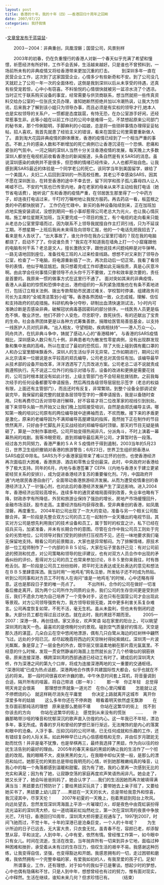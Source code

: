 ```yaml
---
layout: post
title: 香港的十年，我的十年（四）——香港回归十周年之回眸
date: 2007/07/22
categories: 我抒我情
---
```


-[文章曾发布于蓝袋鼠](http://landaishu.hi2net.com/home/blog_read.asp?id=4175&blogid=35702)-



　　2003－2004：非典重创，凤凰涅磐；国营公司，风景别样

　　2003年的初春，仍在负重慢行的香港人对新一个春天似乎充满了希望和憧憬，祈愿经济有所好转，工作不会丢掉，生活越来越好。只是谁也不曾预料到，一场前所未有的非典疫情又将给香港带来更加沉重的打击。 
　　到深圳多年一直在民营企业工作，这次到了这家国营企业，心情多少有些新奇和不安。到了公司没几天就赶上了公司一年一次的全面体检，这倒是我到深圳以后从未享受的待遇，还真有些受宠若惊，心中小有窃喜。不料愉悦的心情很快就被另一盆凉水浇了个透凉。当时正忙于联系购买设备的事宜，经常需要与供货商联系，想当然就把一些传真资料交给办公室的一位张氏文员办理，谁知她断然拒绝并加以冷潮热讽，让我大为惊谔。后来我才了解到该小姐只为领导办事，而且必须是有实权的领导才行,她本人也是实权领导的关系户，一惯都是态度跋扈，有恃无恐，在办公室游手好闲，还经常惹事生非。此等小姐在以前工作过的公司中是难得一见，不禁想起原来公司部门的秘书来，那个伶俐聪明，手脚麻利的小姑娘，总是将一些琐碎事情办理得妥妥帖帖，招人喜欢。我首先就患了经验主义的错误，看来在国营公司里需要重新做人了。
 直到淘大花园非典疫情的群体爆发，香港的疫情已经到了一个相当严重的事态。不断上升的感染人数和不断增加的死亡病例已让香港沉浸在一个恐惧、悲痛和紧张的气氛中。一河之隔的深圳人当然十分关注香港疫情的发展，每天晚上大多数深圳人都坐在电视机前收看香港台的新闻报道，头条自然是有关SARS的消息。虽说深圳感染的病例并不是很多，但恐惧的情绪已经传染，人人也都开始自危。让我感到离SARS最近的体验是一个同学老公的死亡。该同学当年到美国留学，嫁给了一个美国人，夫妇二人后回到深圳的一所高校任教。其老公不幸感染SARS，因其不愿在深圳医治，在转至香港的途中不幸去世，留下同学和孩子孤儿寡母四人让人唏嘘不已。不安的气氛也已传至内地，身在老家的母亲从来不主动给我打电话（她节省电话费），她听说广东和香港的疫情严重，在邻居医生那里得了一个中药方子，却连夜打电话过来，千叮咛万嘱咐地让我按方服药。再去药店一看，板蓝根之类的中药都快脱销了。
 工作仍在忙碌中。新买的各种设备陆续到来，正在加班加点地实施安装调试，没想到期间一桩小事却惹得公司老总大为光火，也让我心情灰暗。施工单位星期天加班，当天要完成一个项目的施工，有个电缆的走向看来只能从老总办公室里穿墙而过，因为联系不上领导我就擅自作主打洞引线，只为不延误工期。不想星期一上班后我尚未来得及向领导汇报，他的一个电话先把我招去了，看来是有人告状了。“出大事故了，谁允许你在我办公室里打墙的？现在我的电脑都烧了，启动不了了。你说谁负责？”我实在不知道我在墙角上打一个小窟窿跟他的电脑有何干系？老总是文人，擅长激扬文字，跟他说技术问题纯粹是对牛弹琴。一路无语地回到座位，准备找电工班的人过来检查线路。想想不对又来到了领导办公室，检查了一下电脑，将电源重新插了一次，再次启动后一切正常。我看了看领导的表情，他似乎略显尴尬。我只想着完成工作却遭如此无端指责，真是心灰意冷啊。由此学会任何事情只要领导不点头你千万不要做，工作和效率是次要的，责任是首要的。我原来一惯的做事方式在这里行不通了。
 面对突如其来的非典疫情，香港人从最初的惊慌和恐惧中走出，港府组织的一系列紧急措施也在有条不紊地进行，包括订立相关法例、拨出专款帮助市民渡过难关、学校暂时停课、组建政务司司长为主席的“全城清洁策划小组”等。香港各界团结一致，众志成城，理解、信任和支持政府的抗疫措施。科研机构争分夺秒，研制出血清快速测试法，1小时内可准确诊断是否感染非典，破解冠状病毒基因密码的部分排序。一线医务人员更是临危不惧，敬业济世。他们不顾个人安危，尽忠职守，救死扶伤，有的还献出了宝贵的生命。社会各界团体更是以各种方式筹集善款，捐赠给医管局善慈基金，以支持一线医护人员对抗非典。“出入相友，守望相助，疾病相扶持”——港人万众一心，同舟共济，在抗非典斗争中，铸就了感动人心的“香港精神”。
 与香港的SARS疫情相比，深圳感染人数只有几十例，非典患者均为散发性零星病例，没有出现群发现象和集中发病的高峰。所以在度过了最初的恐慌后，除了大街上碰到偶有戴口罩的人和办公室里醋味飘香外，深圳人的生活似乎并无异常。工作如期进行，期间公司从北京请来一位据说是水平较高的郑氏编导，公司老总对其信任有加。该编导最早从技术部的设备开始改革，洋洋洒洒写了几页改进方案。公司老总二话不说就责成我遵照执行。先不说这二位外行的指示对错与否，设备的改进和更换是需要花钱的，公司当时根本就没有如此计划，上级主管部门也不会轻易批拨钱款。之前我每次经手的任何设备都要写申请报告，然后再找各级领导层层批示签字（老总的权益有限，上面还有主管部门），而且还时有反复，非常繁琐。到整个设备全部调试安装完毕，我保留的最完整的就是各层领导签字的一摞申请报告，我是以备随时查用。只有再费尽口舌对领导进行解释，好不容易才将二位改革家的视线引到别处。接下来领导头脑一热开始又让我们晚上加班接受培训，自然是由郑氏编导主讲。哪知第一晚的培训公司原有的两位编导就中途拂袖而去，不欢而散。接下来的矛盾更是激化，原来的老编导因为不满郑编导高屋建瓴的指挥，竟然抛下正在制作的节目愤然离开，只好由手忙脚乱并无实战经验的郑编导临时顶替。那天的节目无疑是搞砸了，算是一次制作事故吧。公司开始变得热闹非凡，分派角斗，不时上演着一幕幕热闹的戏剧。我等冷眼旁观，直到郑编导最后离开公司，才算暂时告一段落。
 经过各方共同努力，香港严重的ＳＡＲＳ疫情终于得到遏制，2003当年的5月23日，世界卫生组织撤销对香港的旅游警告；6月23日，世界卫生组织把香港从SARS疫区中除名。SARS为不少香港家庭带来了难以忘怀的创伤，也使香港经济再次面临巨大困难，香港旅游、酒店和零售业受创最深。此时，中央政府对香港给予了极大支持。同年的6月，内地与香港签署了 CEPA（《内地与香港关于建立更紧密经贸关系的安排》），成为促进香港经济复苏的重要催化剂。7月，中国政府开通“内地居民香港自由行”，全面带动香港旅游经济发展。从而为遭受疫情重创的香港经济注入了一针强心剂，也对此后的香港经济发展产生了深远影响。进入2004年，香港经济出现较高增长。连续多年的通货紧缩局面得到改善，失业率也略有下降，财政赤字有所降低，外贸和旅游业保持了强劲的增长，房地产市场缓慢回升，金融市场活跃，股市走高。主要经济指标均获得改善。受非典重创的香港，如凤凰涅磐，再度重生。
 2004年初公司出现了一次大的变动，准备与另一个相关公司酝酿合并。第一阶段是先整合双方公司的员工在一起制作一全天播出的电视节目。其实对方公司是想先利用我们的技术设备和员工，属于暂时的权宜之计，私下已经在招兵买马，加紧准备，并未有长期合作的意图。尽管在合作中我公司员工则处于完全的劣势地位，公司领导对我们受到的排挤打压视而不见，还在一味地要求我们毫无保留地支持。眼看公司的前景黯淡，大家也是异常郁闷。为了排解情绪，原技术部一位工程师制作了一个内部的ＢＢＳ论坛，大家在坛子里各抒己见：有对公司前途的预测和忧虑，对公司策略和领导的批评建议，也有对双方人员合作中出现的矛盾纠纷的评价。惹得对方公司的员工也常来参加讨论，ＢＢＳ里你来我往，时有唇枪舌剑。那一阶段是公司员工纷纷拍砖，把平时无法表达或无处表达的意见和想法在ＢＢＳ里肆意挥洒。我当时用“一地鸡毛”网名注册，所发帖子还不时成为热贴。听到公司同事和对方员工不时有人在询问“谁是一地鸡毛”的时候，心中还略有得意。这也是那段日子里的唯一亮点了。
　　不出所料，合作的公司在做好一切准备后撤走离开。因为两个公司所作为同质的业务，我们公司的生存空间更是受到挤压，我们不遗余力地为自己培养了一个竞争对手，这也只有在国营公司才会出现此等景观。对方公司领导强势有力，我方领导软弱无能，其中更多利害关系复杂难言。公司再度恢复如常，不死不活，毫无生机。虽从未盈利，但也未有倒闭的迹象。大部分员工都在得过且过状态。就在此时，我的黑妞不期而至。
　　2005—2007：深港一体，再创佳绩。家又添女，欢声笑语 
 站在家里的阳台上，可以眺望深圳湾的海天一色。最喜欢的是傍晚时分的景观。碰到空气质量好的情况，天空是那久违的湛蓝，几朵白云在空中悠闲地漂游，偶有几只白鹭从海边的红树林中翩然飞过。远处的夕阳已沉，却尽起晚霞将西边的天空映衬得姹紫嫣红。深圳湾一片波光粼粼，象是穿上了一层金色的外衣，既华丽又很温柔地躺在那片霞光氤氲里。不经意的什么时候，发现一贯安然静谧的海面上忽然就长出了几个桥墩似的钢筋铁骨。原来连接深港、横跨深圳湾的西部通道已经动工有时了。建成后的深圳湾大桥，作为深港之间的第九个口岸，将成为连接深港两地的又一重要的交通枢纽。 “深港同城”已成为热点话题，深港两地合作携手共建国际性大都会，似乎也就在不远的将来。
 那一段时间很喜欢听许巍的歌。中午休息时间套上耳机，将音量调到合适，隔开所有的喧嚣，将自己带进《那一年》： 
　　那一年　你正年轻　总觉得明天肯定会很美
　　那理想世界就象一道光芒　在你心里闪耀着
　　怎能就让这不停燃烧的心　就这样耗尽消失在平庸里
　　你决定上路就离开这城市　离开你深爱多年的姑娘
　　这么多年你还在不停奔跑　眼看着明天依然虚无飘渺
　　在生存面前那纯洁的理想　原来是那么脆弱不堪
　　你站在这繁华的街上　找不到你该去的方向
　　你站在这繁华的街上　感觉到从来没有的慌张
　　……
　　许巍那略带沙哑的嗓音和忧郁深沉的歌声直入彷徨的内心。这一年我已不年轻，漂泊多年，事无所成。青春的岁月和曾经的梦想已渐行渐远，无法掩饰的是内心的落寞和眼中的沧桑。人浮于事、压抑沉闷的公司环境，已无任何成就和乐趣的工作，还有错综复杂的人际关系，如此种种早已让内心倍感桎梏和无奈，并由任岁月蹉跎无助而忧伤！并非是毫不犹豫，也是举棋再三，最终我选择了黑妞，作为向以往的纷扰生活告别的最好的理由。
 2005年的春天来临的黑妞的确让我的生活作了一个彻底的改观。我的眼睛不大，皮肤黑黑的女儿，在我眼中却似天使一般，是那么的漂亮和灿烂。她那无忧的笑脸总是带给我明亮的心情，听到她那稚嫩纯真的嗓音，让我心中的每一个角落都感到温暖和甜蜜。因为有了她，我的心里再一次感到无比的充实和满足；因为有了她，让寂静空荡的家庭再度欢声笑语热闹非凡。她会走了，她又长牙了，她会叫爸爸妈妈了，她会认字了……我们的生活因她而再次被填得满满当当：黑妞要去打预防针了；要给黑妞买玩具了；要带她去上亲子班了，又要给她买书了，黑妞要上幼儿园了……黑妞在一天天的长大，总是带给我意外和惊喜，我沉浸其中，尽享天伦！
　　2007年初夏的一天晚上，抱着黑妞到阳台上吹风。向远处望去，忽然发现深圳湾海面上平添一片璀璨灯火，却是夜色中由霓虹装扮得流光溢彩的深圳湾大桥，似一道琉璃彩虹灿然屹立，第一次在深圳湾的夜景中争放光芒。7月1日，香港回归10周年，深圳湾大桥将要正视通车了。1997到2007，时间飞驰而过，不觉十年。十年的深港已是沧桑巨变，一个人的十年呢？
　　为生计所迫的日子已远去，无大富大贵，只衣食无忧。虽青春不在，容颜已老，却添智慧从容，平和淡定。人到中年，心中有爱，依然有情。曾经惟工作第一，如今眼中只有女儿。时间在流逝，生活在改变。当年抛弃所有一切来到异乡它地，面临过种种困难和挫折，承受着从未有过的生存压力，倍叹生活的艰辛不易。我感谢这种历练，让我变得自信，坚强，也变得豁达和开朗。我感恩拥有的一切，走过困顿和磨难，我依然拥有一个完整幸福的家，有爱我如初的人，有我至爱的孩子们。足矣! 
　　所谓事业，工作，还有理想，对于如今的我似乎已是奢谈。想起少时的梦想，心中也偶有隐痛和不甘。只是人到中年，想想曾经也有过的努力，惟有面对现实，心中释然。生活在继续，谁知未来几何？但求珍惜已有。 
　　（结束）